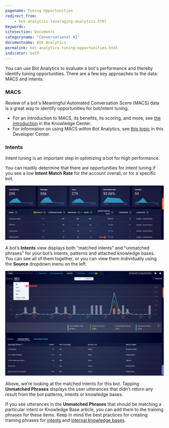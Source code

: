 ```yaml
---
pagename: Tuning Opportunities
redirect_from:
    - bot-analytics-leveraging-analytics.html
Keywords:
sitesection: Documents
categoryname: "Conversational AI"
documentname: Bot Analytics
permalink: bot-analytics-tuning-opportunities.html
indicator: both
---
```


You can use Bot Analytics to evaluate a bot's performance and thereby identify tuning opportunities. There are a few key approaches to the data: MACS and intents. <!-- There are a few key approaches to the data: conversation status, MACS, and intents. -->

<!-- 
### Conversation status

The conversation status is the end state of the bot conversation, which can be:
* Bot Disengaged
* Consumer Disengaged
* Intended Transfer
* Unintended Transfer
* Bot Contained

For an explanation of each status, see [here](bot-analytics-key-terms-concepts.html#containment-of-bot-conversations).

Use the **Conversations** view to examine a bot's conversation status data, so you can understand how well the bot contains conversations.

<img class="fancyimage" style="width:800px" src="img/ConvoBuilder/ba_conversationsview1.png" alt="">

Select a data point in the table to display a list of conversations with a given conversation status on a specific date.

<img class="fancyimage" style="width:800px" src="img/ConvoBuilder/ba_conversationsview2.png" alt="">

Use the conversations list to easily perform a targeted review of transcripts. This is an efficient way to identify not only opportunities for bot tuning, but also missed opportunities for automation.
-->

### MACS

Review of a bot's Meaningful Automated Conversation Score (MACS) data is a great way to identify opportunities for bot/intent tuning.

* For an introduction to MACS, its benefits, its scoring, and more, see [the introduction](https://knowledge.liveperson.com/data-reporting-meaningful-automated-conversation-score-(macs).html) in the Knowledge Center.
* For information on using MACS within Bot Analytics, see [this topic](bot-analytics-macs.html) in this Developer Center.

### Intents

Intent tuning is an important step in optimizing a bot for high performance.

You can readily determine that there are opportunities for intent tuning if you see a low **Intent Match Rate** for the account overall, or for a specific bot.

<img class="fancyimage" style="width:800px" src="img/ConvoBuilder/ba_low_intentmatchrate.png" alt="A bot on the main dashboard with a low intent match rate">

A bot’s **Intents** view displays both “matched intents” and “unmatched phrases” for your bot’s intents, patterns and attached knowledge bases. You can see all of them together, or you can view them individually using the **Source** dropdown menu on the left.

<img class="fancyimage" style="width:800px" src="img/ConvoBuilder/ba_views_intent.png" alt="The filter on the Intents page that lets you filter the view to include data for all intents or a specific intent">

Above, we’re looking at the matched intents for this bot. Tapping **Unmatched Phrases** displays the user utterances that didn’t return any result from the bot patterns, intents or knowledge bases.

If you see utterances in the **Unmatched Phrases** that should be matching a particular intent or Knowledge Base article, you can add them to the training phrases for these items. Keep in mind the best practices for creating training phrases for [intents](intent-manager-best-practices.html) and [internal knowledge bases](knowledgeai-best-practices.html).

